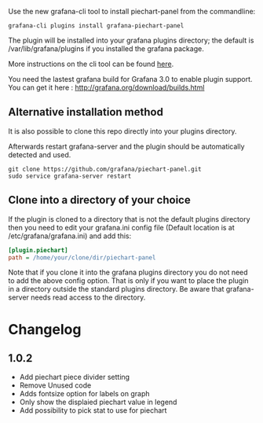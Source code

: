 Use the new grafana-cli tool to install piechart-panel from the commandline:

```
grafana-cli plugins install grafana-piechart-panel
```

The plugin will be installed into your grafana plugins directory; the default is /var/lib/grafana/plugins if you installed the grafana package.

More instructions on the cli tool can be found [here](http://docs.grafana.org/v3.0/plugins/installation/).

You need the lastest grafana build for Grafana 3.0 to enable plugin support. You can get it here : http://grafana.org/download/builds.html

## Alternative installation method

It is also possible to clone this repo directly into your plugins directory.

Afterwards restart grafana-server and the plugin should be automatically detected and used.

```
git clone https://github.com/grafana/piechart-panel.git
sudo service grafana-server restart
```


## Clone into a directory of your choice

If the plugin is cloned to a directory that is not the default plugins directory then you need to edit your grafana.ini config file (Default location is at /etc/grafana/grafana.ini) and add this:

```ini
[plugin.piechart]
path = /home/your/clone/dir/piechart-panel
```

Note that if you clone it into the grafana plugins directory you do not need to add the above config option. That is only
if you want to place the plugin in a directory outside the standard plugins directory. Be aware that grafana-server
needs read access to the directory.

# Changelog

## 1.0.2

* Add piechart piece divider setting
* Remove Unused code
* Adds fontsize option for labels on graph
* Only show the displaied piechart value in legend
* Add possibility to pick stat to use for piechart
